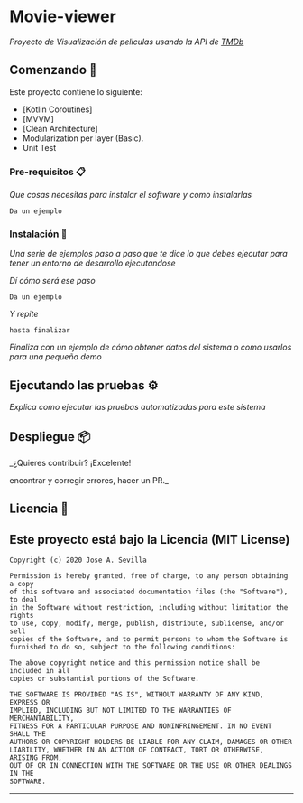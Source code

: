 # Movie-viewer

_Proyecto de Visualización de peliculas usando la API de [TMDb](https://www.themoviedb.org/)_

## Comenzando 🚀

Este proyecto contiene lo siguiente:

  - [Kotlin Coroutines]
  - [MVVM]
  - [Clean Architecture]
  - Modularization per layer (Basic).
  - Unit Test

### Pre-requisitos 📋

_Que cosas necesitas para instalar el software y como instalarlas_

```
Da un ejemplo
```

### Instalación 🔧

_Una serie de ejemplos paso a paso que te dice lo que debes ejecutar para tener un entorno de desarrollo ejecutandose_

_Dí cómo será ese paso_

```
Da un ejemplo
```

_Y repite_

```
hasta finalizar
```

_Finaliza con un ejemplo de cómo obtener datos del sistema o como usarlos para una pequeña demo_

## Ejecutando las pruebas ⚙️

_Explica como ejecutar las pruebas automatizadas para este sistema_

## Despliegue 📦

_¿Quieres contribuir? ¡Excelente!

encontrar y corregir errores, hacer un PR._

## Licencia 📄

Este proyecto está bajo la Licencia (MIT License)
----
```
Copyright (c) 2020 Jose A. Sevilla

Permission is hereby granted, free of charge, to any person obtaining a copy
of this software and associated documentation files (the "Software"), to deal
in the Software without restriction, including without limitation the rights
to use, copy, modify, merge, publish, distribute, sublicense, and/or sell
copies of the Software, and to permit persons to whom the Software is
furnished to do so, subject to the following conditions:

The above copyright notice and this permission notice shall be included in all
copies or substantial portions of the Software.

THE SOFTWARE IS PROVIDED "AS IS", WITHOUT WARRANTY OF ANY KIND, EXPRESS OR
IMPLIED, INCLUDING BUT NOT LIMITED TO THE WARRANTIES OF MERCHANTABILITY,
FITNESS FOR A PARTICULAR PURPOSE AND NONINFRINGEMENT. IN NO EVENT SHALL THE
AUTHORS OR COPYRIGHT HOLDERS BE LIABLE FOR ANY CLAIM, DAMAGES OR OTHER
LIABILITY, WHETHER IN AN ACTION OF CONTRACT, TORT OR OTHERWISE, ARISING FROM,
OUT OF OR IN CONNECTION WITH THE SOFTWARE OR THE USE OR OTHER DEALINGS IN THE
SOFTWARE.
```
----
